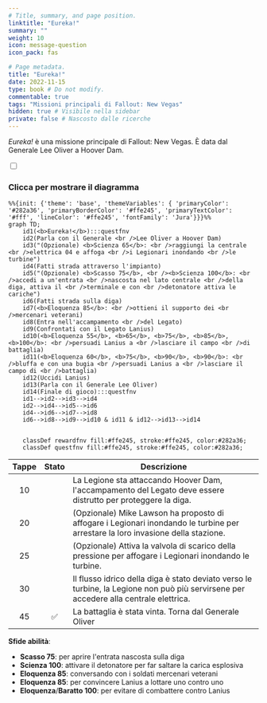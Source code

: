 ```yaml
---
# Title, summary, and page position.
linktitle: "Eureka!"
summary: ""
weight: 10
icon: message-question
icon_pack: fas

# Page metadata.
title: "Eureka!"
date: 2022-11-15
type: book # Do not modify.
commentable: true
tags: "Missioni principali di Fallout: New Vegas"
hidden: true # Visibile nella sidebar
private: false # Nascosto dalle ricerche
---
```


<div class="fnv">


*Eureka!* è una missione principale di Fallout: New Vegas. È data dal Generale Lee Oliver a Hoover Dam.


<section class="chart-collapse">
<input type="checkbox" name="collapse2" id="handle2">
<h3 class="handle">
<label for="handle2">Clicca per mostrare il diagramma</label>
</h3>
<div class="content">

```mermaid
%%{init: {'theme': 'base', 'themeVariables': { 'primaryColor': '#282a36', 'primaryBorderColor': '#ffe245', 'primaryTextColor': '#fff', 'lineColor': '#ffe245', 'fontFamily': 'Jura'}}}%%
graph TD;
    id1(<b>Eureka!</b>):::questfnv
    id2(Parla con il Generale <br />Lee Oliver a Hoover Dam)
    id3("(Opzionale) <b>Scienza 65</b>: <br />raggiungi la centrale <br />elettrica 04 e affoga <br />i Legionari inondando <br />le turbine")
    id4(Fatti strada attraverso l'impianto)
    id5("(Opzionale) <b>Scasso 75</b>, <br /><b>Scienza 100</b>: <br />accedi a un'entrata <br />nascosta nel lato centrale <br />della diga, attiva il <br />terminale e con <br />detonatore attiva le cariche")
    id6(Fatti strada sulla diga)
    id7(<b>Eloquenza 85</b>: <br />ottieni il supporto dei <br />mercenari veterani) 
    id8(Entra nell'accampamento <br />del Legato)
    id9(Confrontati con il Legato Lanius)
    id10(<b>Eloquenza 55</b>, <b>65</b>, <b>75</b>, <b>85</b>, <b>100</b>: <br />persuadi Lanius a <br />lasciare il campo <br />di battaglia)
    id11(<b>Eloquenza 60</b>, <b>75</b>, <b>90</b>, <b>90</b>: <br />bluffa e con una bugia <br />persuadi Lanius a <br />lasciare il campo di <br />battaglia)
    id12(Uccidi Lanius)
    id13(Parla con il Generale Lee Oliver) 
    id14(Finale di gioco):::questfnv
    id1-->id2-->id3-->id4
    id2-->id4-->id5-->id6
    id4-->id6-->id7-->id8
    id6-->id8-->id9-->id10 & id11 & id12-->id13-->id14
    
    
    classDef rewardfnv fill:#ffe245, stroke:#ffe245, color:#282a36;
    classDef questfnv fill:#ffe245, stroke:#ffe245, color:#282a36;
```

</div>
</section>

| Tappe |       Stato        | Descrizione |
|:-----:|:------------------:| ----------- |
|                           10                          |            | La Legione sta attaccando Hoover Dam, l'accampamento del Legato deve essere distrutto per proteggere la diga.                                                               |
|                           20                          |            | (Opzionale) Mike Lawson ha proposto di affogare i Legionari inondando le turbine per arrestare la loro invasione della stazione.                                            |
|                           25                          |            | (Opzionale) Attiva la valvola di scarico della pressione per affogare i Legionari inondando le turbine.                                                                     |
|                           30                          |            | Il flusso idrico della diga è stato deviato verso le turbine, la Legione non può più servirsene per accedere alla centrale elettrica.                                       |
|                           45                          | :white_check_mark: | La battaglia è stata vinta. Torna dal Generale Oliver                                                                                                                       |



**Sfide abilità**:
- **Scasso 75**: per aprire l'entrata nascosta sulla diga
- **Scienza 100**: attivare il detonatore per far saltare la carica esplosiva
- **Eloquenza 85**: conversando con i soldati mercenari veterani
- **Eloquenza 85**: per convincere Lanius a lottare uno contro uno
- **Eloquenza**/**Baratto 100**: per evitare di combattere contro Lanius






</div>


